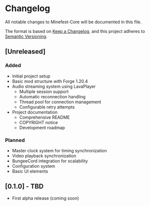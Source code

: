 # Changelog
All notable changes to Minefest-Core will be documented in this file.

The format is based on [Keep a Changelog](https://keepachangelog.com/en/1.0.0/),
and this project adheres to [Semantic Versioning](https://semver.org/spec/v2.0.0.html).

## [Unreleased]
### Added
- Initial project setup
- Basic mod structure with Forge 1.20.4
- Audio streaming system using LavaPlayer
  - Multiple session support
  - Automatic reconnection handling
  - Thread pool for connection management
  - Configurable retry attempts
- Project documentation
  - Comprehensive README
  - COPYRIGHT notice
  - Development roadmap

### Planned
- Master clock system for timing synchronization
- Video playback synchronization
- BungeeCord integration for scalability
- Configuration system
- Basic UI elements

## [0.1.0] - TBD
- First alpha release (coming soon) 